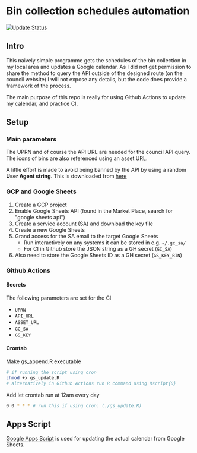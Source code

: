 # Bin collection schedules automation

[![Update Status](https://github.com/xinye1/bin_calendar/workflows/scheduled-run/badge.svg)](https://github.com/xinye1/bin_calendar/actions?query=workflow%3Ascheduled-run)


## Intro

This naively simple programme gets the schedules of the bin collection in my local area and updates a Google calendar. As I did not get permission to share the method to query the API outside of the designed route (on the council website) I will not expose any details, but the code does provide a framework of the process.

The main purpose of this repo is really for using Github Actions to update my calendar, and practice CI.

## Setup

### Main parameters

The UPRN and of course the API URL are needed for the council API query. The icons of bins are also referenced using an asset URL.

A little effort is made to avoid being banned by the API by using a random **User Agent string**. This is downloaded from [here](https://raw.githubusercontent.com/selwin/python-user-agents/master/user_agents/devices.json)

### GCP and Google Sheets

1. Create a GCP project
2. Enable Google Sheets API (found in the Market Place, search for "google sheets api")
3. Create a service account (SA) and download the key file
4. Create a new Google Sheets
5. Grand access for the SA email to the target Google Sheets
    * Run interactively on any systems it can be stored in e.g. `~/.gc_sa/`
    * For CI in Github store the JSON string as a GH secret (`GC_SA`)
6. Also need to store the Google Sheets ID as a GH secret (`GS_KEY_BIN`)

### Github Actions

#### Secrets

The following parameters are set for the CI

* `UPRN`
* `API_URL`
* `ASSET_URL`
* `GC_SA`
* `GS_KEY`

#### Crontab

Make gs_append.R executable

```bash
# if running the script using cron
chmod +x gs_update.R
# alternatively in Github Actions run R command using Rscript{0}
```

Add let crontab run at 12am every day

```bash
0 0 * * * # run this if using cron: (./gs_update.R)
```

## Apps Script

[Google Apps Script](https://developers.google.com/apps-script) is used for updating the actual calendar from Google Sheets.
